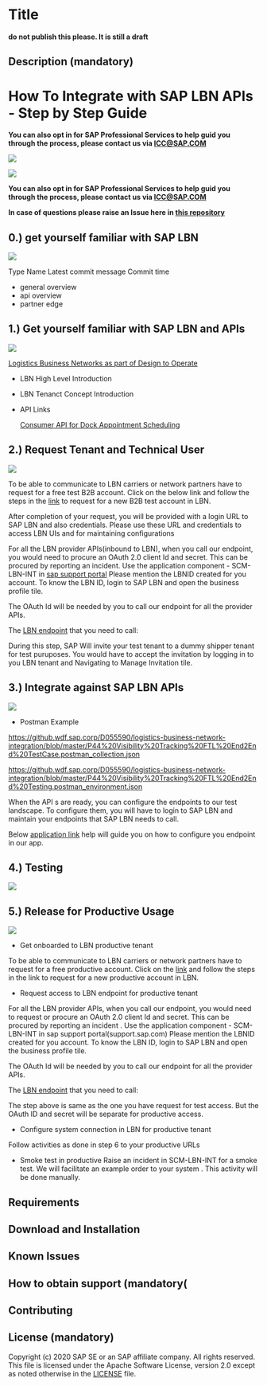 # Title

**do not publish this please. It is still a draft**

## Description (mandatory)

# How To Integrate with SAP LBN APIs - Step by Step Guide



**You can also opt in for SAP Professional Services to help guid you through the process,
please contact us via ICC@SAP.COM**

![](Upload/selfvsenterprisAPI.png)

![](Upload/slide4github.jpg)

**You can also opt in for SAP Professional Services to help guid you through the process,
please contact us via ICC@SAP.COM**

**In case of questions please raise an Issue here in [this repository](https://github.wdf.sap.corp/D055590/logistics-business-network-integration/issues)**


## 0.) get yourself familiar with SAP LBN

![](Upload/0.png)

Type	Name	Latest commit message	Commit time

* general overview <link>
* api overview <link>
* partner edge <link>

## 1.) Get yourself familiar with SAP LBN and APIs

![](Upload/Picture1.png)

[Logistics Business Networks as part of Design to Operate](https://www.youtube.com/watch?v=KdS8fmKW9Bg
)

- LBN High Level Introduction <LINK>
- LBN Tenanct Concept Introduction <LINK>
- API Links
  
  [Consumer API for Dock Appointment Scheduling](https://api.sap.com/api/GenericAppointment_Out/overview)

## 2.) Request Tenant and Technical User

![](Upload/2.png)

To be able to communicate to LBN carriers or network partners have to request for a free test B2B account. Click on the below link and follow the steps in the [link](https://www.sapstore.com/solutions/46401/) to request for a new B2B test account in LBN.


After completion of your request, you will be provided with a login URL to SAP LBN and also credentials. Please use these URL and credentials to access LBN UIs and for maintaining configurations

For all the LBN provider APIs(inbound to LBN), when you call our endpoint, you would need to  procure an OAuth 2.0 client Id and secret. This can be procured by reporting an incident. Use the application component - SCM-LBN-INT in [sap support portal](support.sap.com) Please mention the LBNID created for you account. To know the LBN ID, login to SAP LBN  and open the business profile tile.

The OAuth Id will be needed by you to call our endpoint for all the provider APIs.

The [LBN endpoint](ttps://l20398-iflmap.hcisbp.eu1.hana.ondemand.com/http/v1h) that you need to call:


During this step, SAP Will invite your test tenant to a dummy shipper tenant for test puruposes.  You would have to accept the invitation by logging in to you LBN tenant and Navigating to Manage Invitation tile.


## 3.) Integrate against SAP LBN APIs

![](Upload/3.png)

- Postman Example

https://github.wdf.sap.corp/D055590/logistics-business-network-integration/blob/master/P44%20Visibility%20Tracking%20FTL%20End2End%20TestCase.postman_collection.json

https://github.wdf.sap.corp/D055590/logistics-business-network-integration/blob/master/P44%20Visibility%20Tracking%20FTL%20End2End%20Testing.postman_environment.json

When the API s are ready, you can configure the endpoints to our test landscape. To configure them, you will have to login to SAP LBN and maintain your endpoints that SAP LBN needs to call. 

Below [application link](https://help.sap.com/viewer/185742008f2c477ca789b93675b0ec6c/LBN/en-US/011fbcd85017450587389c4a10190077.html) help will guide you on how to configure you endpoint in our app.



## 4.) Testing 

![](Upload/4.png)

## 5.) Release for Productive Usage

![](Upload/5.png)

* Get onboarded to LBN productive tenant

To be able to communicate to LBN carriers or network partners have to request for a free productive account. Click on the [link](https://www.sapstore.com/solutions/46399/) and follow the steps in the link to request for a new productive account in LBN.


* Request access to LBN endpoint for productive tenant

For all the LBN provider APIs, when you call our endpoint, you would need to request or procure an OAuth 2.0 client Id and secret. This can be procured by reporting an incident . Use the  application component - SCM-LBN-INT in sap support portal(support.sap.com) Please mention the LBNID created for you account. To know the LBN ID, login to SAP LBN and open the business profile tile.

The OAuth Id will be needed by you to call our endpoint for all the provider APIs.

The [LBN endpoint](https://l20398-iflmap.hcisbp.eu1.hana.ondemand.com/http/v1
) that you need to call:

The step above is same as the one you have request for test access. But the OAuth ID and secret will be separate for productive access.

* Configure system connection in LBN for productive tenant

Follow activities as done in step 6 to your productive URLs

* Smoke test in productive
Raise an incident in SCM-LBN-INT for a smoke test. We will facilitate an example order to your system . This activity will be done manually. 






## Requirements

## Download and Installation

## Known Issues

## How to obtain support (mandatory(

## Contributing

## License (mandatory)
Copyright (c) 2020 SAP SE or an SAP affiliate company. All rights reserved. This file is licensed under the Apache Software License, version 2.0 except as noted otherwise in the [LICENSE](LICENSES/Apache-2.0.txt) file.

